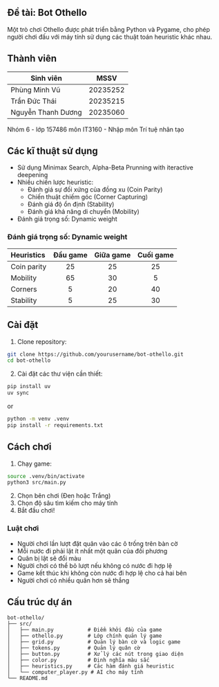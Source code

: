 ## Đề tài: Bot Othello

Một trò chơi Othello được phát triển bằng Python và Pygame, cho phép người chơi đấu với máy tính sử dụng các thuật toán heuristic khác nhau.

## Thành viên

|     Sinh viên      |   MSSV    |
| ------------------ | --------- |
|   Phùng Minh Vũ    |  20235252 |
|   Trần Đức Thái    |  20235215 |
| Nguyễn Thanh Dương |  20235060 |

Nhóm 6 - lớp 157486 môn IT3160 - Nhập môn Trí tuệ nhân tạo


## Các kĩ thuật sử dụng

- Sử dụng Minimax Search, Alpha-Beta Prunning with iteractive deepening
- Nhiều chiến lược heuristic:
  - Đánh giá sự đối xứng của đồng xu (Coin Parity)
  - Chiến thuật chiếm góc (Corner Capturing)
  - Đánh giá độ ổn định (Stability)
  - Đánh giá khả năng di chuyển (Mobility)
- Đánh giá trọng số: Dynamic weight

### Đánh giá trọng số: Dynamic weight

| Heuristics | Đầu game | Giữa game | Cuối game |
|:-----------|:--------:|:---------:|:---------:|
| Coin parity | 25 | 25 | 25 |
| Mobility | 65 | 30 | 5 |
| Corners | 5 | 20 | 40 |
| Stability | 5 | 25 | 30 |


## Cài đặt

1. Clone repository:
```bash
git clone https://github.com/yourusername/bot-othello.git
cd bot-othello
```

2. Cài đặt các thư viện cần thiết:
```bash
pip install uv
uv sync
```
or
```bash
python -m venv .venv
pip install -r requirements.txt
```

## Cách chơi

1. Chạy game:
```bash
source .venv/bin/activate
python3 src/main.py
```

2. Chọn bên chơi (Đen hoặc Trắng)
3. Chọn độ sâu tìm kiếm cho máy tính
4. Bắt đầu chơi!

### Luật chơi

- Người chơi lần lượt đặt quân vào các ô trống trên bàn cờ
- Mỗi nước đi phải lật ít nhất một quân của đối phương
- Quân bị lật sẽ đổi màu
- Người chơi có thể bỏ lượt nếu không có nước đi hợp lệ
- Game kết thúc khi không còn nước đi hợp lệ cho cả hai bên
- Người chơi có nhiều quân hơn sẽ thắng

## Cấu trúc dự án

```
bot-othello/
├── src/
│   ├── main.py           # Điểm khởi đầu của game
│   ├── othello.py        # Lớp chính quản lý game
│   ├── grid.py           # Quản lý bàn cờ và logic game
│   ├── tokens.py         # Quản lý quân cờ
│   ├── button.py         # Xử lý các nút trong giao diện
│   ├── color.py          # Định nghĩa màu sắc
│   ├── heuristics.py     # Các hàm đánh giá heuristic
│   └── computer_player.py # AI cho máy tính
└── README.md
```

